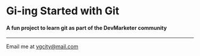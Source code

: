 # Gi-ing Started with Git

#### A fun project to learn git as part of the **DevMarketer** community

---

Email me at [vgcity@mail.com](Mailto:vgcity@mail.com)